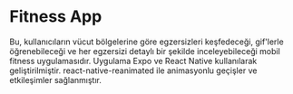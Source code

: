 # Fitness App

Bu, kullanıcıların vücut bölgelerine göre egzersizleri keşfedeceği, gif'lerle öğrenebileceği ve her egzersizi detaylı bir şekilde inceleyebileceği mobil fitness uygulamasıdır. Uygulama Expo ve React Native kullanılarak geliştirilmiştir. react-native-reanimated ile animasyonlu geçişler ve etkileşimler sağlanmıştır.
